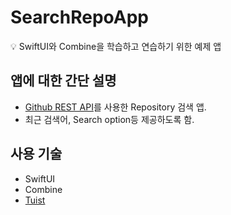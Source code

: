 # SearchRepoApp

<aside>
💡 SwiftUI와 Combine을 학습하고 연습하기 위한 예제 앱

</aside>

## 앱에 대한 간단 설명

- [Github REST API](https://docs.github.com/ko/rest?apiVersion=2022-11-28)를 사용한 Repository 검색 앱.
- 최근 검색어, Search option등 제공하도록 함.

## 사용 기술

- SwiftUI
- Combine
- [Tuist](https://tuist.io)
